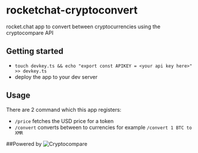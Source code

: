 # rocketchat-cryptoconvert
rocket.chat app to convert between cryptocurrencies using the cryptocompare API

## Getting started

+ `touch devkey.ts && echo "export const APIKEY = <your api key here>" >> devkey.ts`
+ deploy the app to your dev server

## Usage

There are 2 command which this app registers:

+ `/price` fetches the USD price for a token
+ `/convert` converts between to currencies for example `/convert 1 BTC to XMR`

##Powered by ![Cryptocompare](https://www.cryptocompare.com/media/35264254/72_horizontal_fullcolour_darkblueflashgreen.png "Cryptocompare")
